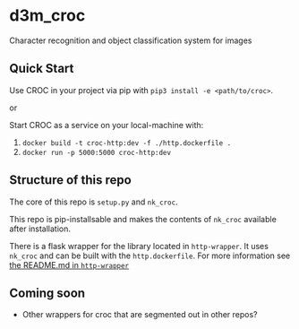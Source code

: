 # d3m_croc
Character recognition and object classification system for images

## Quick Start

Use CROC in your project via pip with `pip3 install -e <path/to/croc>`.

or

Start CROC as a service on your local-machine with:

1) `docker build -t croc-http:dev -f ./http.dockerfile .`
2) `docker run -p 5000:5000 croc-http:dev`

## Structure of this repo

The core of this repo is `setup.py` and `nk_croc`. 

This repo is pip-installsable and makes the contents of `nk_croc` available after installation.

There is a flask wrapper for the library located in `http-wrapper`. It uses `nk_croc` and can be built with the `http.dockerfile`. For more information see [the README.md in `http-wrapper`](./http-wrapper/README.md)

## Coming soon

- Other wrappers for croc that are segmented out in other repos?
